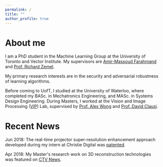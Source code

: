 ```yaml
---
permalink: /
title: ""
author_profile: true
---
```

# About me

I am a PhD student in the Machine Learning Group at the University of Toronto and Vector Institute. My supervisors are [Amir-Massoud Farahmand](https://vectorinstitute.ai/team/amir-massoud-farahmand/) and [Prof. Richard Zemel](http://www.cs.toronto.edu/~zemel/inquiry/home.php). 

My primary research interests are in the security and adversarial robustness of learning algorithms.

Before coming to UofT, I studied at the University of Waterloo, where completed my BASc. in Mechatronics Engineering, and MASc. in Systems Design Engineering. During Masters, I worked at the Vision and Image Processing ([VIP](https://uwaterloo.ca/vision-image-processing-lab/)) Lab, supervised by [Prof. Alex Wong](http://www.eng.uwaterloo.ca/~a28wong/index.html) and [Prof. David Clausi](https://uwaterloo.ca/vision-image-processing-lab/people-profiles/david-clausi).

<!-- During the first year of my MASc., I worked as a research engineer intern with [Christie Digital](https://www.christiedigital.com/en-us), a Canadian projector technology company. There I collaborated with a team of Christie engineers on achieving [projector super-resolution enhancement](https://en.wikipedia.org/wiki/Super-resolution_imaging) - extending the resolution of projectors beyond their hardware capabilities.

My Master’s thesis focuses on 3D reconstruction technologies. I am building a novel active depth sensing system that infers depth by analyzing the blurriness of the projection pattern at different depth levels caused by camera defocus. Without relying on complex hardware, I developed a computational depth inference model based on parametric estimation approach([Gaussian based](http://openjournals.uwaterloo.ca/index.php/vsl/article/view/96)) and non-parametric estimation ([Deep learning-driven](http://openjournals.uwaterloo.ca/index.php/vsl/article/view/165)). -->

# Recent News 
Jun 2018: The real-time projector super-resolution enhancement approach developed during my intern at Christie Digital was [patented](https://patentimages.storage.googleapis.com/e3/69/58/de9300c78a13a6/US10009587.pdf).

Apr 2018: My Master's research work on 3D reconstruction technologies was featured on [CTV News](https://kitchener.ctvnews.ca/video?clipId=1359802).

<!-- 
My primary research interests are in machine learning and its application to computer vision. In particular, I am interested in the adversarial robustness of deep neural networks.

I am working on my MASc. with [Prof. Alex Wong](http://www.eng.uwaterloo.ca/~a28wong/index.html) and [Prof. David Clausi](https://uwaterloo.ca/vision-image-processing-lab/people-profiles/david-clausi) in the Vision and Image Processing ([VIP](https://uwaterloo.ca/vision-image-processing-lab/)) Lab within [Systems Design Engineering](https://uwaterloo.ca/systems-design-engineering/) at the [University of Waterloo](https://uwaterloo.ca/). In Spring 2016, I completed my BASc. in [Mechatronics Engineering](https://uwaterloo.ca/mechanical-mechatronics-engineering/) at the University of Waterloo.

During the first year of my MASc., I worked as a research engineer intern with [Christie Digital](https://www.christiedigital.com/en-us), a Canadian projector technology company. There I collaborated with a team of Christie engineers on achieving [projector super-resolution enhancement](https://en.wikipedia.org/wiki/Super-resolution_imaging) - extending the resolution of projectors beyond their hardware capabilities.

My Master’s thesis focuses on 3D reconstruction technologies. I am building a novel active depth sensing system that infers depth by analyzing the blurriness of the projection pattern at different depth levels caused by camera defocus. Without relying on complex hardware, I developed a computational depth inference model based on parametric estimation approach([Gaussian based](http://openjournals.uwaterloo.ca/index.php/vsl/article/view/96)) and non-parametric estimation ([Deep learning-driven](http://openjournals.uwaterloo.ca/index.php/vsl/article/view/165)). -->